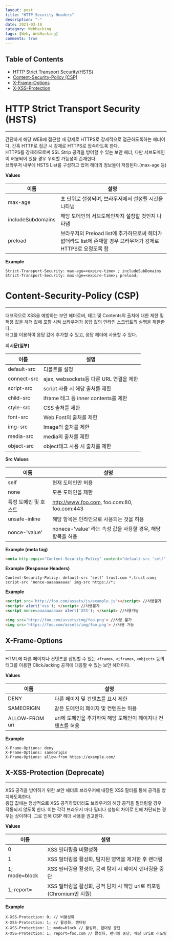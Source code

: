 ```yaml
---
layout: post
title: "HTTP Security Headers"
description: "-"
date: 2021-03-18
category: WebHacking
tags: [Web, WebHacking]
comments: true
---
```

## Table of Contents
* [HTTP Strict Transport Security(HSTS)](#http-strict-transport-security-hsts)
* [Content-Security-Policy (CSP)](#content-security-policy-csp)
* [X-Frame-Options](#x-frame-options)
* [X-XSS-Protection](#x-xss-protection-deprecate)
  
  
  
# HTTP Strict Transport Security (HSTS)
---
간단하게 해당 WEB에 접근할 때 강제로 HTTPS로 강제적으로 접근하도록하는 헤더이다. 간혹 HTTP로 접근 시 강제로 HTTPS로 접속하도록 한다.  
HTTPS를 강제하므로써 SSL Strip 공격을 방어할 수 있는 보안 헤더, 다만 서브도메인이 허용되어 있을 경우 우회할 가능성이 존재한다.  
브라우저 내부에 HSTS List를 구성하고 있어 헤더의 정보들이 저장된다.(max-age 등)

**Values**

|이름|설명|
|------|---|
|max-age|초 단위로 설정되며, 브라우저에서 설정될 시간을 나타냄|
|includeSubdomains|해당 도메인의 서브도메인까지 설정할 것인지 나타냄|
|preload|브라우저의 Preload list에 추가하므로써 헤더가 없더라도 list에 존재할 경우 브라우저가 강제로 HTTPS로 요청도록 함|

**Example**
```
Strict-Transport-Security: max-age=<expire-time> ; includeSubDomains
Strict-Transport-Security: max-age=<expire-time>; preload;
```
  
  
  
# Content-Security-Policy (CSP)
---
대표적으로 XSS을 예방하는 보안 헤더로써, 태그 및 Contents의 출처에 대한 제한 및 허용 값을 헤더 값에 포함 시켜 브라우저가 응답 값의 인라인 스크립트의 실행을 제한한다.  
<meta> 태그를 이용하여 응답 값에 추가할 수 있고, 응답 헤더에 사용할 수 있다.

**지시문(일부)**

|이름|설명|
|---|---|
|default-src|디폴트를 설정|
|connect-src|ajax, websockets등 다른 URL 연결을 제한|
|script-src|script 사용 시 해당 출처를 제한|
|child-src|iframe 태그 등 inner contents를 제한|
|style-src|CSS 출처를 제한|
|font-src|Web Font의 출처를 제한|
|img-src|Image의 출처를 제한|
|media-src|media의 출처를 제한|
|object-src|object태그 사용 시 출처를 제한|

**Src Values**

|이름|설명|
|---|---|
|self|현재 도메인만 허용|
|none|모든 도메인을 제한|
|특정 도메인 및 호스트|http://www.foo.com, foo.com:80, foo.com:443|
|unsafe-inline|해당 항목은 인라인으로 사용되는 것을 허용|
|nonce-'value'|nonece-'value' 라는 속성 값을 사용할 경우, 해당 항목을 허용|

**Example (meta tag)**
```html
<meta http-equiv="Content-Security-Policy" content="default-src 'self' trust.com *.trust.com; script-src 'nonce-aaaaaaaaaa' img-src https://*;">
```

**Example (Response Headers)**
```
Content-Security-Policy: default-src 'self' trust.com *.trust.com; script-src 'nonce-aaaaaaaaaa' img-src https://*;
```

**Example**
```html
<script src='http://foo.com/assets/js/example.js'></script> //사용불가
<script> alert('xss'); </script> //사용불가
<script nonce=aaaaaaaaaa> alert('XSS'); </script> //사용가능

<img src='http://foo.com/assets/img/foo.png'> //사용 불가
<img src='https://foo.com/assets/img/foo.png'> //사용 가능
```
  
  
  
## X-Frame-Options
---
HTML에 다른 페이지나 컨텐츠를 삽입할 수 있는 `<frame>`, `<iframe>`, `<object>` 등의 태그를 이용한 ClickJacking 공격에 대응할 수 있는 보안 헤더이다.

**Values**

|이름|설명|
|---|---|
|DENY|다른 페이지 및 컨텐츠를 표시 제한|
|SAMEORIGIN|같은 도메인의 페이지 및 컨텐츠는 허용|
|ALLOW-FROM uri|uri에 도메인을 추가하여 해당 도메인이 페이지나 컨텐츠를 허용|


**Example**
```
X-Frame-Options: deny
X-Frame-Options: sameorigin
X-Frame-Options: allow-from https://example.com/
```
  
  
  
## X-XSS-Protection (Deprecate)
---
XSS 공격을 방어하기 위한 보안 헤더로 브라우저에 내장된 XSS 필터를 통해 공격을 방지하도록한다.  
응답 값에는 정상적으로 XSS 공격하였더라도 브라우저의 해당 공격을 필터링할 경우 작동되지 않도록 한다.  이는 각각 브라우저 마다 필터나 성능의 차이로 인해 차단되는 경우는 상이하다. 그로 인해 CSP 헤더 사용을 권고한다.

**Values**

|이름|설명|
|---|---|
|0|XSS 필터링을 비활성화|
|1|XSS 필터링을 활성화, 탐지된 영역을 제거한 후 랜더링|
|1; mode=block|XSS 필터링을 활성화, 공격 탐지 시 페이지 랜더링을 중단|
|1; report=<repoting-uri>|XSS 필터링을 활성화, 공격 탐지 시 해당 uri로 리포팅 (Chromium만 지원)|

**Example**
```
X-XSS-Protection: 0; // 비활성화
X-XSS-Protection: 1; // 활성화, 랜더링
X-XSS-Protection: 1; mode=block // 활성화, 랜더링 중단
X-XSS-Protection: 1; report=foo.com // 활성화, 랜더링 중단, 해당 uri로 리포팅
```